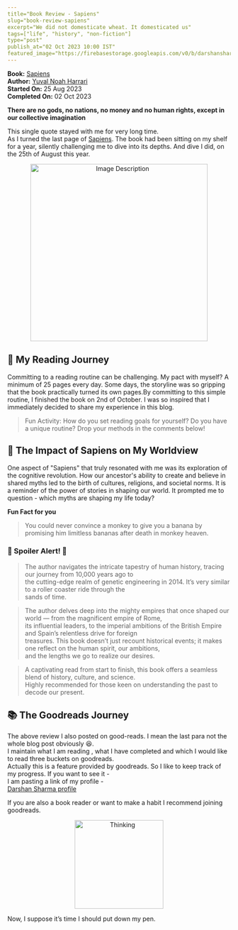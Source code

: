 ```yaml
---
title="Book Review - Sapiens"
slug="book-review-sapiens"
excerpt="We did not domesticate wheat. It domesticated us"
tags=["life", "history", "non-fiction"]
type="post"
publish_at="02 Oct 2023 10:00 IST"
featured_image="https://firebasestorage.googleapis.com/v0/b/darshansharma-ur.appspot.com/o/images%2FSapiens.jpeg?alt=media&token=83094a75-9140-41fc-a535-8a905babdda9&_gl=1*6lkge0*_ga*MjE0NzMyMTgzNS4xNjk2MzE0OTk4*_ga_CW55HF8NVT*MTY5NjQ3OTYxMy4zLjEuMTY5NjQ4MDcyNy42MC4wLjA."
---
```



**Book:**  [ Sapiens](https://amzn.to/3PYzrLW)    
**Author:**  [ Yuval Noah Harrari](https://amzn.to/3Q3eLCB)       
**Started On:** 25 Aug 2023    
**Completed On:** 02 Oct 2023


**There are no gods, no nations, no money and no human rights, except in our collective imagination**

This single quote stayed with me for very long time.    
As I turned the last page of [Sapiens](https://amzn.to/3PYzrLW). The book had been sitting on my shelf for a year, silently challenging me to dive into its depths. And dive I did, on the 25th of August this year.


<div style="text-align: center;">
<a href="https://amzn.to/3PYzrLW">
<img src="https://firebasestorage.googleapis.com/v0/b/darshansharma-ur.appspot.com/o/images%2FSapiens.jpeg?alt=media&token=83094a75-9140-41fc-a535-8a905babdda9&_gl=1*6lkge0*_ga*MjE0NzMyMTgzNS4xNjk2MzE0OTk4*_ga_CW55HF8NVT*MTY5NjQ3OTYxMy4zLjEuMTY5NjQ4MDcyNy42MC4wLjA." alt="Image Description" height="400">
</a>
</div>


## 📖 My Reading Journey

Committing to a reading routine can be challenging. My pact with myself? A minimum of 25 pages every day. Some days, the storyline was so gripping that the book practically turned its own pages.By committing to this simple routine, I finished the book on 2nd of October. I was so inspired that I immediately decided to share my experience in this blog. 

> Fun Activity: How do you set reading goals for yourself? Do you have a unique routine? Drop your methods in the comments below!

## 🧠 The Impact of Sapiens on My Worldview

One aspect of "Sapiens" that truly resonated with me was its exploration of the cognitive revolution. How our ancestor's ability to create and believe in shared myths led to the birth of cultures, religions, and societal norms. It is a reminder of the power of stories in shaping our world. It prompted me to question - which myths are shaping my life today?

**Fun Fact for you**
> You could never convince a monkey to give you a banana by promising him limitless bananas after death in monkey heaven.


### 🚨 Spoiler Alert! 🚨

> The author navigates the intricate tapestry of human history, tracing our journey from 10,000 years ago to      
the cutting-edge realm of genetic engineering in 2014. It’s very similar to a roller coaster ride through the   
sands of time.     
    
> The author delves deep into the mighty empires that once shaped our world — from the magnificent empire of Rome,     
its influential leaders, to the imperial ambitions of the British Empire and Spain’s relentless drive for foreign     
treasures. This book doesn’t just recount historical events; it makes one reflect on the human spirit, our ambitions,       
and the lengths we go to realize our desires. 
              
> A captivating read from start to finish, this book offers a seamless blend of history, culture, and science.      
Highly recommended for those keen on understanding the past to decode our present.    

## 📚 The Goodreads Journey

The above review I also posted on good-reads. I mean the last para not the whole blog post obviously 😆.    
I maintain what I am reading , what I have completed and which I would like to read three buckets on goodreads.   
Actually this is a feature provided by goodreads. So I like to keep track of my progress. If you want to see it -   
 I am pasting a link of my profile -    
[Darshan Sharma profile](https://www.goodreads.com/user/show/66454282-darshan-sharma)

If you are also a book reader or want to make a habit I recommend joining goodreads.   


<div style="text-align: center;">
<img src="https://firebasestorage.googleapis.com/v0/b/darshansharma-ur.appspot.com/o/images%2Fneandarthal-meme.jpeg?alt=media&token=391c3bf7-a990-47c9-8d5c-27cf032def81&_gl=1*118ivhr*_ga*MjE0NzMyMTgzNS4xNjk2MzE0OTk4*_ga_CW55HF8NVT*MTY5NjMxNDk5OC4xLjEuMTY5NjMxNTAyOC4zMC4wLjA." alt="Thinking" height="200">
</div>



Now, I suppose it’s time I should put down my pen.



